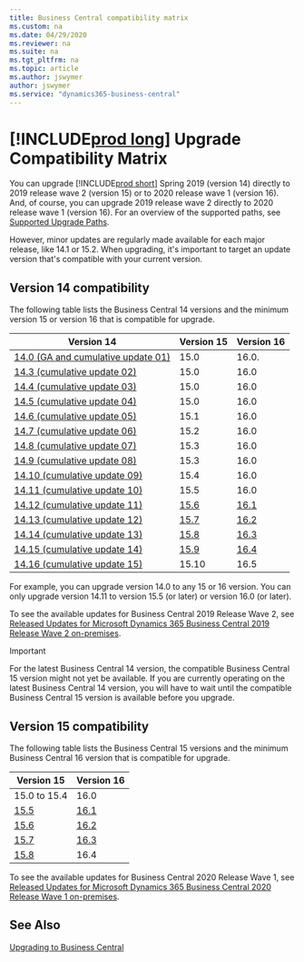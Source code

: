 ```yaml
---
title: Business Central compatibility matrix
ms.custom: na
ms.date: 04/29/2020
ms.reviewer: na
ms.suite: na
ms.tgt_pltfrm: na
ms.topic: article
ms.author: jswymer
author: jswymer
ms.service: "dynamics365-business-central"
---
```


# [!INCLUDE[prod long](../developer/includes/prodlong.md)] Upgrade Compatibility Matrix

You can upgrade [!INCLUDE[prod short](../developer/includes/prodshort.md)] Spring 2019 (version 14) directly to 2019 release wave 2 (version 15) or to 2020 release wave 1 (version 16). And, of course, you can upgrade 2019 release wave 2 directly to 2020 release wave 1 (version 16). For an overview of the supported paths, see [Supported Upgrade Paths](upgrade-paths.md).

However, minor updates are regularly made available for each major release, like 14.1 or 15.2. When upgrading, it's important to target an update version that's compatible with your current version.

## Version 14 compatibility

The following table lists the Business Central 14 versions and the minimum version 15 or version 16 that is compatible for upgrade.

|Version 14|Version 15|Version 16|
|----------|----------|----------|
|[14.0 (GA and cumulative update 01)](https://support.microsoft.com/help/4501146)|15.0|16.0.
|[14.3 (cumulative update 02)](https://support.microsoft.com/help/4514872)|15.0|16.0
|[14.4 (cumulative update 03)](https://support.microsoft.com/help/4515445)|15.0|16.0
|[14.5 (cumulative update 04)](https://support.microsoft.com/help/4518535)|15.0|16.0
|[14.6 (cumulative update 05)](https://support.microsoft.com/help/4522949)|15.1|16.0
|[14.7 (cumulative update 06)](https://support.microsoft.com/help/4528705)|15.2|16.0
|[14.8 (cumulative update 07)](https://support.microsoft.com/help/4533396)|15.3|16.0
|[14.9 (cumulative update 08)](https://support.microsoft.com/help/4536555)|15.3|16.0
|[14.10 (cumulative update 09)](https://support.microsoft.com/help/4539529)|15.4|16.0
|[14.11 (cumulative update 10)](https://support.microsoft.com/help/4538887)|15.5|16.0
|[14.12 (cumulative update 11)](https://support.microsoft.com/help/4549677)|[15.6](https://support.microsoft.com/help/4549685)|[16.1](https://support.microsoft.com/help/4549686)
|[14.13 (cumulative update 12)](https://support.microsoft.com/help/4549684)|[15.7](https://support.microsoft.com/help/4564071)|[16.2](https://support.microsoft.com/help/4564072)
|[14.14 (cumulative update 13)](https://support.microsoft.com/help/4564070)|[15.8](https://support.microsoft.com/help/4563406)|[16.3](https://support.microsoft.com/help/4563407)
|[14.15 (cumulative update 14)](https://support.microsoft.com/help/4563405)|[15.9](https://support.microsoft.com/help/4563414)|[16.4](https://support.microsoft.com/help/4563415)
|[14.16 (cumulative update 15)](https://support.microsoft.com/help/4563410)|15.10|16.5


For example, you can upgrade version 14.0 to any 15 or 16 version. You can only upgrade version 14.11 to version 15.5 (or later) or version 16.0 (or later).

To see the available updates for Business Central 2019 Release Wave 2, see [Released Updates for Microsoft Dynamics 365 Business Central 2019 Release Wave 2 on-premises](https://support.microsoft.com/help/4528706).
  
> [!IMPORTANT]
> For the latest Business Central 14 version, the compatible Business Central 15 version might not yet be available. If you are currently operating on the latest Business Central 14 version, you will have to wait until the compatible Business Central 15 version is available before you upgrade.

## Version 15 compatibility

The following table lists the Business Central 15 versions and the minimum Business Central 16 version that is compatible for upgrade.

|Version 15|Version 16|
|----------|----------|
|15.0 to 15.4|16.0|
|[15.5](https://support.microsoft.com/help/4549678)|[16.1](https://support.microsoft.com/help/4549686)|
|[15.6](https://support.microsoft.com/help/4549685)|[16.2](https://support.microsoft.com/help/4564072)|
|[15.7](https://support.microsoft.com/help/4564071)|[16.3](https://support.microsoft.com/help/4563407)|
|[15.8](https://support.microsoft.com/help/4563406)|16.4|

To see the available updates for Business Central 2020 Release Wave 1, see [Released Updates for Microsoft Dynamics 365 Business Central 2020 Release Wave 1 on-premises](https://support.microsoft.com/help/4549687).

## See Also

[Upgrading to Business Central](upgrading-to-business-central.md)  
